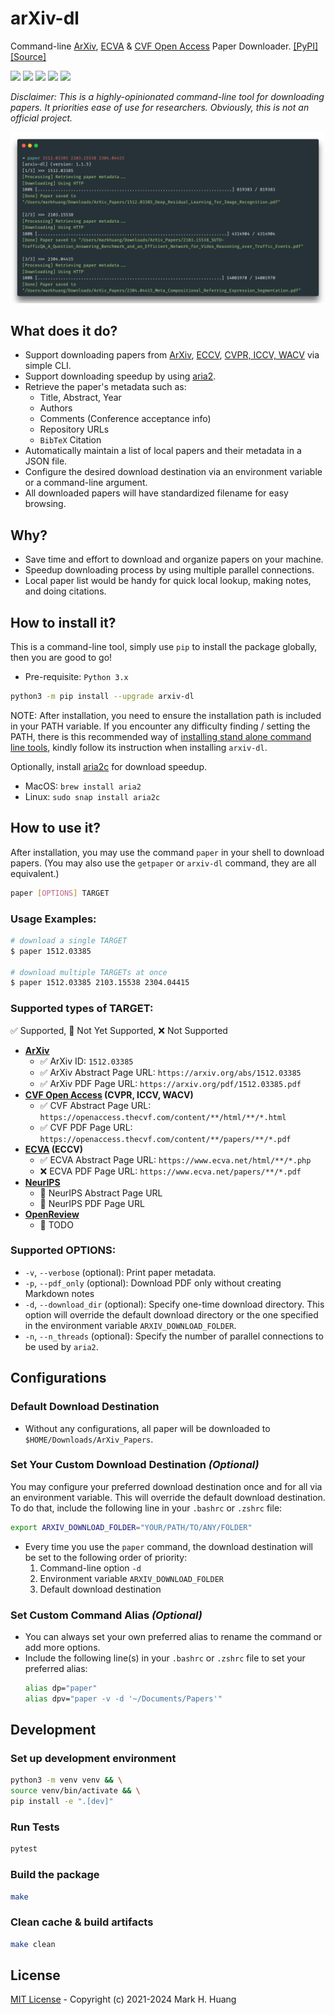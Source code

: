 # arXiv-dl

Command-line [ArXiv](https://arxiv.org/), [ECVA](https://www.ecva.net/papers.php) & [CVF Open Access](https://openaccess.thecvf.com/menu) Paper Downloader.
[[PyPI]](https://pypi.org/project/arxiv-dl/)
[[Source]](https://github.com/MarkHershey/arxiv-dl)

[![](https://img.shields.io/pypi/v/arxiv-dl)](https://pypi.org/project/arxiv-dl/)
[![](https://img.shields.io/pypi/wheel/arxiv-dl)](https://github.com/MarkHershey/arxiv-dl/releases)
[![](https://img.shields.io/badge/license-MIT-blue)](https://github.com/MarkHershey/arxiv-dl/blob/master/LICENSE)
[![](https://img.shields.io/badge/code%20style-black-black)](https://github.com/psf/black)
[![](https://img.shields.io/pypi/dm/Arxiv-dl)](https://pypistats.org/packages/arxiv-dl)

_Disclaimer: This is a highly-opinionated command-line tool for downloading papers. It priorities ease of use for researchers. Obviously, this is not an official project._

![](imgs/carbon_demo.png)

## What does it do?

-   Support downloading papers from [ArXiv](https://arxiv.org/), [ECCV](https://www.ecva.net/papers.php), [CVPR, ICCV, WACV](https://openaccess.thecvf.com/menu) via simple CLI.
-   Support downloading speedup by using [aria2](https://aria2.github.io/).
-   Retrieve the paper's metadata such as:
    -   Title, Abstract, Year
    -   Authors
    -   Comments (Conference acceptance info)
    -   Repository URLs
    -   `BibTeX` Citation
-   Automatically maintain a list of local papers and their metadata in a JSON file.
-   Configure the desired download destination via an environment variable or a command-line argument.
-   All downloaded papers will have standardized filename for easy browsing.

## Why?

-   Save time and effort to download and organize papers on your machine.
-   Speedup downloading process by using multiple parallel connections.
-   Local paper list would be handy for quick local lookup, making notes, and doing citations.

## How to install it?

This is a command-line tool, simply use `pip` to install the package globally, then you are good to go!

-   Pre-requisite: `Python 3.x`

```bash
python3 -m pip install --upgrade arxiv-dl
```

NOTE: After installation, you need to ensure the installation path is included in your PATH variable. If you encounter any difficulty finding / setting the PATH, there is this recommended way of [installing stand alone command line tools](https://packaging.python.org/en/latest/guides/installing-stand-alone-command-line-tools/), kindly follow its instruction when installing `arxiv-dl`.

Optionally, install [aria2c](https://aria2.github.io/) for download speedup.

-   MacOS: `brew install aria2`
-   Linux: `sudo snap install aria2c`

## How to use it?

After installation, you may use the command `paper` in your shell to download papers. (You may also use the `getpaper` or `arxiv-dl` command, they are all equivalent.)

```bash
paper [OPTIONS] TARGET
```

### Usage Examples:

```bash
# download a single TARGET
$ paper 1512.03385

# download multiple TARGETs at once
$ paper 1512.03385 2103.15538 2304.04415
```

### Supported types of TARGET:

✅ Supported, 🚧 Not Yet Supported, ❌ Not Supported

-   **[ArXiv](https://arxiv.org/)** 
    -   ✅ ArXiv ID: `1512.03385`
    -   ✅ ArXiv Abstract Page URL: `https://arxiv.org/abs/1512.03385` 
    -   ✅ ArXiv PDF Page URL: `https://arxiv.org/pdf/1512.03385.pdf`
-   **[CVF Open Access](https://openaccess.thecvf.com/menu) (CVPR, ICCV, WACV)**
    -   ✅ CVF Abstract Page URL: `https://openaccess.thecvf.com/content/**/html/**/*.html`
    -   ✅ CVF PDF Page URL: `https://openaccess.thecvf.com/content/**/papers/**/*.pdf`
-   **[ECVA](https://www.ecva.net/papers.php) (ECCV)** 
    -   ✅ ECVA Abstract Page URL: `https://www.ecva.net/html/**/*.php`
    -   ❌ ECVA PDF Page URL: `https://www.ecva.net/papers/**/*.pdf`
-   **[NeurIPS](https://papers.nips.cc/)**
    -   🚧 NeurIPS Abstract Page URL
    -   🚧 NeurIPS PDF Page URL
-   **[OpenReview](https://openreview.net/)**
    -   🚧 TODO


### Supported OPTIONS:

-   `-v`, `--verbose` (optional): Print paper metadata.
-   `-p`, `--pdf_only` (optional): Download PDF only without creating Markdown notes
-   `-d`, `--download_dir` (optional): Specify one-time download directory. This option will override the default download directory or the one specified in the environment variable `ARXIV_DOWNLOAD_FOLDER`.
-   `-n`, `--n_threads` (optional): Specify the number of parallel connections to be used by `aria2`.



## Configurations

### Default Download Destination

-   Without any configurations, all paper will be downloaded to `$HOME/Downloads/ArXiv_Papers`.

### Set Your Custom Download Destination _(Optional)_

You may configure your preferred download destination once and for all via an environment variable. This will override the default download destination. To do that, include the following line in your `.bashrc` or `.zshrc` file:

```bash
export ARXIV_DOWNLOAD_FOLDER="YOUR/PATH/TO/ANY/FOLDER"
```

-   Every time you use the `paper` command, the download destination will be set to the following order of priority:
    1.  Command-line option `-d`
    2.  Environment variable `ARXIV_DOWNLOAD_FOLDER`
    3.  Default download destination

### Set Custom Command Alias _(Optional)_

-   You can always set your own preferred alias to rename the command or add more options.
-   Include the following line(s) in your `.bashrc` or `.zshrc` file to set your preferred alias:
    ```bash
    alias dp="paper"
    alias dpv="paper -v -d '~/Documents/Papers'"
    ```

## Development

### Set up development environment

```bash
python3 -m venv venv && \
source venv/bin/activate && \
pip install -e ".[dev]"
```

### Run Tests

```bash
pytest
```

### Build the package

```bash
make
```

### Clean cache & build artifacts

```bash
make clean
```

## License

[MIT License](https://github.com/MarkHershey/arxiv-dl/blob/master/LICENSE) - Copyright (c) 2021-2024 Mark H. Huang
